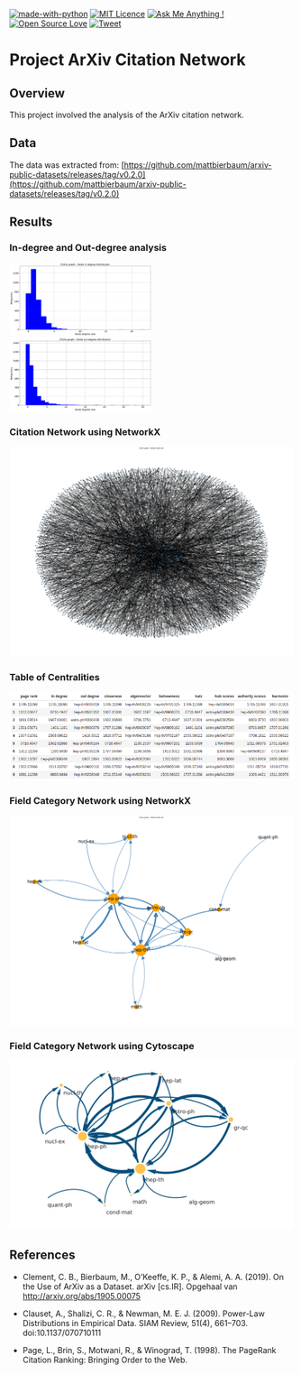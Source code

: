 [![made-with-python](https://img.shields.io/badge/Made%20with-Python-1f425f.png)](https://www.python.org/)
[![MIT Licence](https://img.shields.io/badge/License-MIT-blue.png)](https://opensource.org/licenses/mit-license.php)
[![Ask Me Anything !](https://img.shields.io/badge/Ask%20me-anything-1abc9c.png)](https://github.com/dennishnf/project-arxiv-citation-network/issues)
[![Open Source Love](https://img.shields.io/badge/Open%20Source-%E2%9D%A4-1abc9c.png)](https://github.com/dennishnf/project-arxiv-citation-network/)
[![Tweet](https://img.shields.io/twitter/url/http/shields.io.svg?style=social)](https://twitter.com/intent/tweet?text=Download%20and%20use%20the%20Project:%20ArXiv%20Citation%20Network&url=https://github.com/dennishnf/project-arxiv-citation-network&hashtags=network,arxiv,citations,networkx)    


# Project ArXiv Citation Network

## Overview

This project involved the analysis of the ArXiv citation network.


## Data

The data was extracted from: [https://github.com/mattbierbaum/arxiv-public-datasets/releases/tag/v0.2.0](https://github.com/mattbierbaum/arxiv-public-datasets/releases/tag/v0.2.0)


## Results


### In-degree and Out-degree analysis

<div class="row">
  <div class="column">
    <img src=".images-readme/in_degree_distribution.png" alt="Snow" style="width:50%">
  </div>
  <div class="column">
    <img src=".images-readme/out_degree_distribution.png" alt="Forest" style="width:50%">
  </div>
</div>


### Citation Network using NetworkX

<p align="center">
<img src=".images-readme/citation_network.png" alt="Flowchart" width="700"/>
</p>


### Table of Centralities

<p align="center">
<img src=".images-readme/centralities_table.png" alt="Flowchart" width="700"/>
</p>


### Field Category Network using NetworkX

<p align="center">
<img src=".images-readme/fields_network_networkx.png" alt="Flowchart" width="700"/>
</p>


### Field Category Network using Cytoscape

<p align="center">
<img src=".images-readme/fields_network_cytoscape.png" alt="Flowchart" width="700"/>
</p>



## References

- Clement, C. B., Bierbaum, M., O’Keeffe, K. P., & Alemi, A. A. (2019). On the Use of ArXiv as a Dataset. arXiv [cs.IR]. Opgehaal van http://arxiv.org/abs/1905.00075

- Clauset, A., Shalizi, C. R., & Newman, M. E. J. (2009). Power-Law Distributions in Empirical Data. SIAM Review, 51(4), 661–703. doi:10.1137/070710111

- Page, L., Brin, S., Motwani, R., & Winograd, T. (1998). The PageRank Citation Ranking: Bringing Order to the Web.




<!---

git pull
git add -A
git commit -m "updating readme"
git push -u origin main

--->